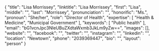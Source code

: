 {
  "title": "Lisa Morrissey",
  "linktitle": "Lisa Morrissey",
  "first": "Lisa",
  "middle": "",
  "last": "Morrissey",
  "pronunciation": "",
  "honorific": "Ms.",
  "pronoun": "She/her",
  "role": "Director of Health",
  "expertise": [
    "Health & Medicine",
    "Municipal Government"
  ],
  "keywords": [
    "Public health"
  ],
  "email": "bG1vcnJpc3NleUBuZXdtaWxmb3JkLm9yZw==",
  "images": [],
  "website": "",
  "facebook": "",
  "twitter": "",
  "instagram": "",
  "linkedin": "",
  "location": "Newtown",
  "phone": "2039369447",
  "bio": "",
  "layout": "person"
}
